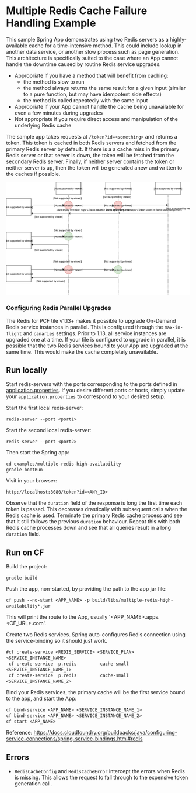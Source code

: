 # Multiple Redis Cache Failure Handling Example

This sample Spring App demonstrates using two Redis servers as a highly-available cache for a time-intensive method.
This could include lookup in another data service, or another slow process such as page generation. This architecture is specifically suited to the case where an App cannot handle the downtime caused by routine Redis service upgrades.

* Appropriate if you have a method that will benefit from caching:
  - the method is slow to run
  - the method always returns the same result for a given input (similar to a pure function, but may have idempotent side effects)
  - the method is called repeatedly with the same input
* Appropriate if your App cannot handle the cache being unavailable for even a few minutes during upgrades
* Not appropriate if you require direct access and manipulation of the underlying Redis cache

The sample app takes requests at `/token?id=<something>` and returns a token.
This token is cached in both Redis servers and fetched from the primary Redis server by default.
If there is a a cache miss in the primary Redis server or that server is down, the token will be fetched from the secondary Redis server.
Finally, if neither server contains the token or neither server is up, then the token will be generated anew and written to the caches if possible.

![Process Diagram](/assets/multi-redis-diagram.svg "Process Diagram")


### Configuring Redis Parallel Upgrades
The Redis for PCF tile v1.13+ makes it possible to upgrade On-Demand Redis service instances in parallel. This is configured through the `max-in-flight` and `canaries` settings. Prior to 1.13, all service instances are upgraded one at a time. If your tile is configured to upgrade in parallel, it is possible that the two Redis services bound to your App are upgraded at the same time. This would make the cache completely unavailable.


## Run locally
Start redis-servers with the ports corresponding to the ports defined in [application.properties](src/main/resources/application.properties).
If you desire different ports or hosts, simply update your `application.properties` to correspond to your desired setup.

Start the first local redis-server:
```
redis-server --port <port1>
```

Start the second local redis-server:
```
redis-server --port <port2>
```
Then start the Spring app:
```
cd examples/multiple-redis-high-availability
gradle bootRun
```

Visit in your browser:
```
http://localhost:8080/token?id=<ANY_ID>
```
Observe that the `duration` field of the response is long the first time each token is passed.
This decreases drastically with subsequent calls when the Redis cache is used.
Terminate the primary Redis cache process and see that it still follows the previous `duration` behaviour.
Repeat this with both Redis cache processes down and see that all queries result in a long `duration` field.


## Run on CF
Build the project:
```
gradle build
```
Push the app, non-started, by providing the path to the app jar file:
```
cf push --no-start <APP_NAME> -p build/libs/multiple-redis-high-availability*.jar
```
This will print the route to the App, usually '<APP_NAME>.apps.<CF_URL>.com'.


Create two Redis services. Spring auto-configures Redis connection using the service-binding so it should just work.
```
#cf create-service <REDIS_SERVICE> <SERVICE_PLAN> <SERVICE_INSTANCE_NAME>
 cf create-service  p.redis         cache-small   <SERVICE_INSTANCE_NAME_1>
 cf create-service  p.redis         cache-small   <SERVICE_INSTANCE_NAME_2>
```

Bind your Redis services, the primary cache will be the first service bound to the app, and start the App:
```
cf bind-service <APP_NAME> <SERVICE_INSTANCE_NAME_1>
cf bind-service <APP_NAME> <SERVICE_INSTANCE_NAME_2>
cf start <APP_NAME>
```

Reference: https://docs.cloudfoundry.org/buildpacks/java/configuring-service-connections/spring-service-bindings.html#redis

## Errors
* `RedisCacheConfig` and `RedisCacheError` intercept the errors when Redis is missing. This allows the request to fall through to the expensive token generation call.
